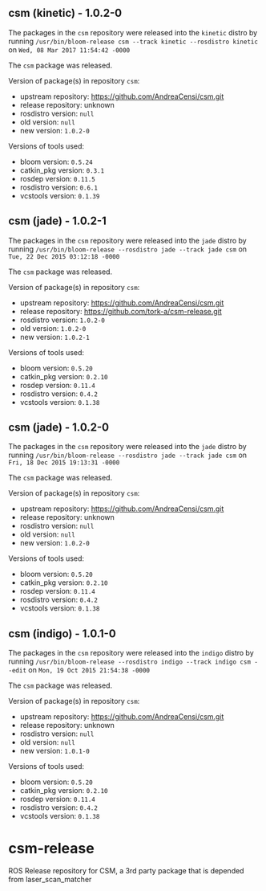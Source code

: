 ## csm (kinetic) - 1.0.2-0

The packages in the `csm` repository were released into the `kinetic` distro by running `/usr/bin/bloom-release csm --track kinetic --rosdistro kinetic` on `Wed, 08 Mar 2017 11:54:42 -0000`

The `csm` package was released.

Version of package(s) in repository `csm`:

- upstream repository: https://github.com/AndreaCensi/csm.git
- release repository: unknown
- rosdistro version: `null`
- old version: `null`
- new version: `1.0.2-0`

Versions of tools used:

- bloom version: `0.5.24`
- catkin_pkg version: `0.3.1`
- rosdep version: `0.11.5`
- rosdistro version: `0.6.1`
- vcstools version: `0.1.39`


## csm (jade) - 1.0.2-1

The packages in the `csm` repository were released into the `jade` distro by running `/usr/bin/bloom-release --rosdistro jade --track jade csm` on `Tue, 22 Dec 2015 03:12:18 -0000`

The `csm` package was released.

Version of package(s) in repository `csm`:
- upstream repository: https://github.com/AndreaCensi/csm.git
- release repository: https://github.com/tork-a/csm-release.git
- rosdistro version: `1.0.2-0`
- old version: `1.0.2-0`
- new version: `1.0.2-1`

Versions of tools used:
- bloom version: `0.5.20`
- catkin_pkg version: `0.2.10`
- rosdep version: `0.11.4`
- rosdistro version: `0.4.2`
- vcstools version: `0.1.38`


## csm (jade) - 1.0.2-0

The packages in the `csm` repository were released into the `jade` distro by running `/usr/bin/bloom-release --rosdistro jade --track jade csm` on `Fri, 18 Dec 2015 19:13:31 -0000`

The `csm` package was released.

Version of package(s) in repository `csm`:
- upstream repository: https://github.com/AndreaCensi/csm.git
- release repository: unknown
- rosdistro version: `null`
- old version: `null`
- new version: `1.0.2-0`

Versions of tools used:
- bloom version: `0.5.20`
- catkin_pkg version: `0.2.10`
- rosdep version: `0.11.4`
- rosdistro version: `0.4.2`
- vcstools version: `0.1.38`


## csm (indigo) - 1.0.1-0

The packages in the `csm` repository were released into the `indigo` distro by running `/usr/bin/bloom-release --rosdistro indigo --track indigo csm --edit` on `Mon, 19 Oct 2015 21:54:38 -0000`

The `csm` package was released.

Version of package(s) in repository `csm`:
- upstream repository: https://github.com/AndreaCensi/csm.git
- release repository: unknown
- rosdistro version: `null`
- old version: `null`
- new version: `1.0.1-0`

Versions of tools used:
- bloom version: `0.5.20`
- catkin_pkg version: `0.2.10`
- rosdep version: `0.11.4`
- rosdistro version: `0.4.2`
- vcstools version: `0.1.38`


# csm-release
ROS Release repository for CSM, a 3rd party package that is depended from laser_scan_matcher

